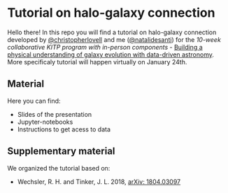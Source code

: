 # Tutorial on halo-galaxy connection

Hello there! In this repo you will find a tutorial on halo-galaxy connection developed by
[@christopherlovell](https://www.christopherlovell.co.uk/) and me
([@natalidesanti](https://natalidesanti.github.io/)) for the _10-week collaborative KITP program with in-person components_ - [Building a physical understanding of galaxy evolution with data-driven astronomy](https://datadrivengalaxyevolution.github.io/#description). More specificaly tutorial will happen
virtually on January 24th.

## Material

Here you can find:

* Slides of the presentation
* Jupyter-notebooks
* Instructions to get acess to data

## Supplementary material

We organized the tutorial based on:

* Wechsler, R. H. and Tinker, J. L. 2018, [arXiv: 1804.03097](https://arxiv.org/abs/1804.03097)

